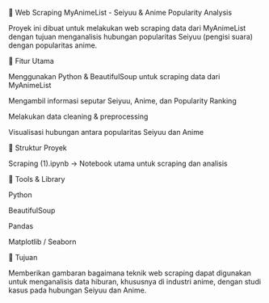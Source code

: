 📌 Web Scraping MyAnimeList - Seiyuu & Anime Popularity Analysis

Proyek ini dibuat untuk melakukan web scraping data dari MyAnimeList dengan tujuan menganalisis hubungan popularitas Seiyuu (pengisi suara) dengan popularitas anime.

🚀 Fitur Utama

Menggunakan Python & BeautifulSoup untuk scraping data dari MyAnimeList

Mengambil informasi seputar Seiyuu, Anime, dan Popularity Ranking

Melakukan data cleaning & preprocessing

Visualisasi hubungan antara popularitas Seiyuu dan Anime

📂 Struktur Proyek

Scraping (1).ipynb → Notebook utama untuk scraping dan analisis

🔧 Tools & Library

Python

BeautifulSoup

Pandas

Matplotlib / Seaborn

🎯 Tujuan

Memberikan gambaran bagaimana teknik web scraping dapat digunakan untuk menganalisis data hiburan, khususnya di industri anime, dengan studi kasus pada hubungan Seiyuu dan Anime.
